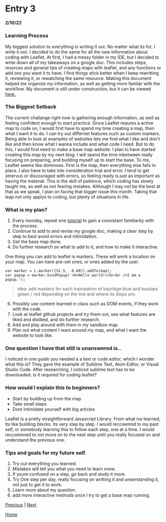 # Entry 3
##### 2/10/22
### Learning Process
  My biggest solution to everything is writing it out. No matter what its for, I write it out. I decided to do the same for all the new Information about coding with Leaflet. At first, I had a messy folder in my IDE, but I decided to write down all of my takeaways on a google doc. This includes steps, resorces and general tips of creating maps with leaflet, and any functions or add ons you want it to have. I find things stick better when I keep rewritting it, reviewing it, or rewatching the same resource. Making this document helped me organize my information, as well as getting more familar with the workflow. My document is still under construction, but it can be viewed [here.](https://docs.google.com/document/d/18fefLc6nQL6y_yu4SGAUnliXsFcpn5lnHqkHvMBBpSg/edit?usp=sharing)
  ### The Biggest Setback
  The current challange right now is gathering enough information, as well as feeling confident enough to start practice. Since Leaflet requres a active map to code on, I would first have to spend my time creating a map, then what I want it to do. I can try out differnet features such as custom markers. Being able to look at examples of websites lets me find what I like and don't like and then know what I wanna include and what code I need. But to do this, I would first need to make a base map website. I plan to have started creating this map by my next blog. I will spend the time inbetween really focusing on preparing, and building myself up to start the base. To me, Leaflet seems like dominoes. First is the map, then everything else falls in place. I also have to take into consideration trial and error. I tend to get stnervus or discouraged with errors, so feeling ready is just as important as having the material. This is the skill of patience, which coding has slowly taught me, as well as not fearing mstakes. Although I may not be the best at that as we speak, I plan on facing that bigger issue this month. Taking that leap not only applys to coding, but plenty of situations in life.
 ### What is my plan?
 1. Every monday, repeat one [tutorial](https://youtu.be/wVnimcQsuwk) to gain a consistant familiarity with the process.
 2. Continue to add to and revise my google doc, making a clear step by step to best avoid errors and intimidation.
 3. Get the base map done.
 4. Do further research on what to add to it, and how to make it interactive.

One thing you can add to leaflet is markers. These will amrk a location on your map. You can have pre-set ones, or ones added by the user.
```
var marker = L.marker([51.5, -0.09]).addTo(map); 
var popup = marker.bindPopup('<b>Hello world!</b><br />I am a popup.'); 
```
  > idea: add markers for each trainstation of bayridge blue and bustops green / red depending on the line and where its stops are.
   
 6. Possibly use content learned in class such as DOM events, if they work with the code.
 7. Look at leaflet github projects and try them out, see what features are liked and disliked, and do further research.
 8. Add and play around with them in my sandbox map.
 9. Plan out what content I want around my map, and what I want the website to look like.


### One question I have that still is unanswered is..
 I noticed in one guide you needed a a text or code editor, which I wonder what this is? They gave the example of Sublime Text, Atom Editor, or Visual Studio Code.
After researching, I noticed sublime text has to be downloaded. Is it required for coding leaflet?

### How would I explain this to beginners?
- Start by building up from the map
- Take small steps
- Dont intimidate yourself with big articles

Leaflet is a pretty straightforward Javascript Library. From what ive learned, Its like building blocks. Its very step by step. I would reccoemnd to my past self, or somebody learning this to follow each step, one at a time. I would reccoemned to not move on to the next step until you really focused on and understand the previous one. 

### Tips and goals for my future self.
1. Try out everything you learned.
2. Mistakes will tell you what you need to learn more.
3. If youre confused on a step, go back and study it more.
4. Try One step per day, really focusing on writting it and unserstanding it, not just to get it to work.
5. Learn more about my question.
6. add more interactive methods once I try to get a base map running.

[Previous](entry02.md) | [Next](entry04.md)

[Home](../README.md)
